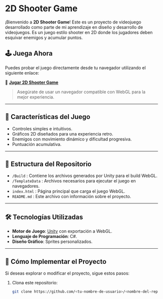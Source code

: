# 2D Shooter Game

¡Bienvenido a **2D Shooter Game**! Este es un proyecto de videojuego desarrollado como parte de mi aprendizaje en diseño y desarrollo de videojuegos. Es un juego estilo shooter en 2D donde los jugadores deben esquivar enemigos y acumular puntos.

## 🕹️ Juega Ahora

Puedes probar el juego directamente desde tu navegador utilizando el siguiente enlace:

🔗 **[Jugar 2D Shooter Game]([https://<tu-nombre-de-usuario>.github.io/<nombre-del-repositorio>/](https://lucascastronuovo.github.io/Videojuego-2D-STRAX/))**

> Asegúrate de usar un navegador compatible con WebGL para la mejor experiencia.

---

## 🚀 Características del Juego

- Controles simples e intuitivos.
- Gráficos 2D diseñados para una experiencia retro.
- Enemigos con movimiento dinámico y dificultad progresiva.
- Puntuación acumulativa.

---

## 📂 Estructura del Repositorio

- `/Build` : Contiene los archivos generados por Unity para el build WebGL.
- `/TemplateData` : Archivos necesarios para ejecutar el juego en navegadores.
- `index.html` : Página principal que carga el juego WebGL.
- `README.md` : Este archivo con información sobre el proyecto.

---

## 🛠️ Tecnologías Utilizadas

- **Motor de Juego**: [Unity](https://unity.com/) con exportación a WebGL.
- **Lenguaje de Programación**: C#.
- **Diseño Gráfico**: Sprites personalizados.

---

## 📜 Cómo Implementar el Proyecto

Si deseas explorar o modificar el proyecto, sigue estos pasos:

1. Clona este repositorio:
   ```bash
   git clone https://github.com/<tu-nombre-de-usuario>/<nombre-del-repositorio>.git



